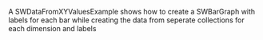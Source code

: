 A SWDataFromXYValuesExample shows how to create a SWBarGraph with labels for each bar while creating the data from seperate collections for each dimension and labels
